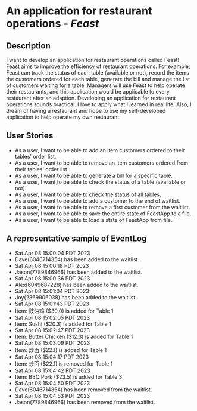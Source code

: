 # An application for restaurant operations - *Feast*


## Description
I want to develop an application for restaurant operations called Feast! 
Feast aims to improve the efficiency of restaurant operations.
For example, Feast can track the status of each table (available or not), 
record the items the customers ordered for each table, 
generate the bill and manage the list of customers waiting for a table.
Managers will use Feast to help operate their restaurants, 
and this application would be applicable to every restaurant after an adaption.
Developing an application for restaurant operations sounds practical. 
I love to apply what I learned in real life. Also, 
I dream of having a restaurant and hope to use my self-developed 
application to help operate my own restaurant.


## User Stories

- As a user, I want to be able to add an item customers ordered to their tables' order list.
- As a user, I want to be able to remove an item customers ordered from their tables' order list.
- As a user, I want to be able to generate a bill for a specific table.
- As a user, I want to be able to check the status of a table (available or not).
- As a user, I want to be able to check the status of all tables.
- As a user, I want to be able to add a customer to the end of waitlist.
- As a user, I want to be able to remove a first customer from the waitlist.
- As a user, I want to be able to save the entire state of FeastApp to a file.
- As a user, I want to be able to load a state of FeastApp from file.


## A representative sample of EventLog

- Sat Apr 08 15:00:04 PDT 2023 
- Dave(6046714354) has been added to the waitlist. 
- Sat Apr 08 15:00:18 PDT 2023 
- Jason(7789846966) has been added to the waitlist. 
- Sat Apr 08 15:00:36 PDT 2023 
- Alex(6049687228) has been added to the waitlist. 
- Sat Apr 08 15:01:04 PDT 2023 
- Joy(2369906038) has been added to the waitlist. 
- Sat Apr 08 15:01:43 PDT 2023 
- Item: 豉油鸡 ($30.0) is added for Table 1 
- Sat Apr 08 15:02:05 PDT 2023 
- Item: Sushi ($20.3) is added for Table 1 
- Sat Apr 08 15:02:47 PDT 2023 
- Item: Butter Chicken ($12.3) is added for Table 1 
- Sat Apr 08 15:03:09 PDT 2023 
- Item: 炒面 ($22.1) is added for Table 1 
- Sat Apr 08 15:04:17 PDT 2023 
- Item: 炒面 ($22.1) is removed for Table 1 
- Sat Apr 08 15:04:42 PDT 2023 
- Item: BBQ Pork ($23.5) is added for Table 3 
- Sat Apr 08 15:04:50 PDT 2023 
- Dave(6046714354) has been removed from the waitlist. 
- Sat Apr 08 15:04:53 PDT 2023 
- Jason(7789846966) has been removed from the waitlist.